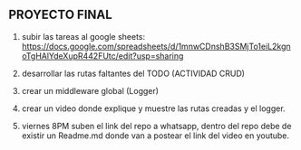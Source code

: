 ## PROYECTO FINAL

1. subir las tareas al google sheets: https://docs.google.com/spreadsheets/d/1mnwCDnshB3SMjTo1eiL2kgnoTgHAlYdeXupR442FUtc/edit?usp=sharing

2. desarrollar las rutas faltantes del TODO (ACTIVIDAD CRUD)

3. crear un middleware global (Logger)

4. crear un video donde explique y muestre las rutas creadas y el logger.

5. viernes 8PM suben el link del repo a whatsapp, dentro del repo debe de existir un Readme.md donde van a postear el link del video en youtube.
